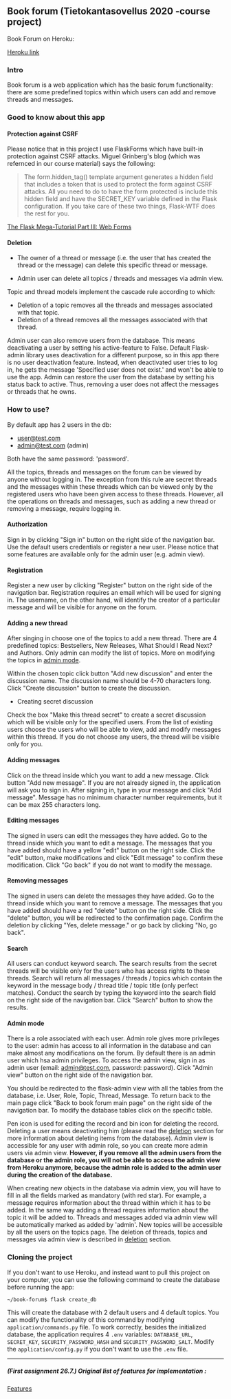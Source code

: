## Book forum (Tietokantasovellus 2020 -course project)

Book Forum on Heroku: 

[Heroku link](https://fast-ravine-81652.herokuapp.com/)

### Intro

Book forum is a web application which has the basic forum functionality: there are some predefined
topics within which users can add and remove threads and messages.  

### Good to know about this app 
#### Protection against CSRF

Please notice that in this project I use FlaskForms which have built-in protection against CSRF attacks. 
Miguel Grinberg's blog (which was refernced in our course material) says the following:

> The form.hidden_tag() template argument generates a hidden field that includes a token that is used to protect the form against CSRF attacks. All you need to do to have the form protected is include this hidden field and have the SECRET_KEY variable defined in the Flask configuration. If you take care of these two things, Flask-WTF does the rest for you.

[The Flask Mega-Tutorial Part III: Web Forms](https://blog.miguelgrinberg.com/post/the-flask-mega-tutorial-part-iii-web-forms/page/3)

#### Deletion

- The owner of a thread or message (i.e. the user that has created the thread or the message) can delete this specific thread or message. 

- Admin user can delete all topics / threads and messages via admin view. 

Topic and thread models implement the cascade rule according to which:

- Deletion of a topic removes all the threads and messages associated with that topic. 
- Deletion of a thread removes all the messages associated with that thread. 
 
Admin user can also remove users from the database. 
This means deactivating a user by setting his active-feature to False. 
Default Flask-admin library uses deactivation for a different purpose, 
so in this app there is no user deactivation feature. Instead, when deactivated user tries to log in, 
he gets the message 'Specified user does not exist.' and won't be able to use the app. 
Admin can restore the user from the database by setting his status back to active. 
Thus, removing a user does not affect the messages or threads that he owns.  

### How to use? 

By default app has 2 users in the db: 
* user@test.com 
* admin@test.com (admin)

Both have the same password: 'password'. 

All the topics, threads and messages on the forum can be viewed by anyone without logging in. 
The exception from this rule are secret threads and the messages within these threads which can be viewed only by the registered
users who have been given access to these threads. However, all the operations on threads and messages, 
such as adding a new thread or removing a message, require logging in.

#### Authorization

Sign in by clicking "Sign in" button on the right side of the navigation bar. 
Use the default users credentials or register a new user. Please notice that some features 
are available only for the admin user (e.g. admin view).  

#### Registration 

Register a new user by clicking "Register" button on the right side of the navigation bar. Registration
requires an email which will be used for signing in. The username, on the other hand, will identify the creator of 
a particular message and will be visible for anyone on the forum. 

#### Adding a new thread

After singing in choose one of the topics to add a new thread. There are 4 predefined topics:
Bestsellers, New Releases, What Should I Read Next? and Authors. Only admin can modify the list
of topics. More on modifying the topics in [admin mode](#admin-mode). 

Within the chosen topic click button "Add new discussion" and enter the discussion name. 
The discussion name should be 4-70 characters long. Click "Create discussion" button to create
the discussion. 

* Creating secret discussion

Check the box "Make this thread secret" to create a secret discussion which will be visible only
for the specified users. From the list of existing users choose the users who will be able to view, add 
and modify messages within this thread. If you do not choose any users, the thread will be visible only 
for you.

#### Adding messages

Click on the thread inside which you want to add a new message. Click button "Add new message". If you 
are not already signed in, the application will ask you to sign in. After signing in,
type in your message and click "Add message". Message has no minimum character number requirements, but
it can be max 255 characters long. 

#### Editing messages

The signed in users can edit the messages they have added. Go to the thread inside which you want
to edit a message. The messages that you have added should have a yellow "edit" button on the right
side. Click the "edit" button, make modifications and click "Edit message" to confirm these modification. 
Click "Go back" if you do not want to modify the message. 

#### Removing messages

The signed in users can delete the messages they have added. Go to the thread inside which you want
to remove a message. The messages that you have added should have a red "delete" button on the right
side. Click the "delete" button, you will be redirected to the confirmation page. Confirm the deletion by
clicking "Yes, delete message." or go back by clicking "No, go back".

#### Search

All users can conduct keyword search. The search results from the secret threads will be visible
only for the users who has access rights to these threads. Search will return all messages / threads / topics
which contain the keyword in the message body / thread title / topic title (only perfect matches). Conduct
the search by typing the keyword into the search field on the right side of the navigation bar. Click 
"Search" button to show the results.

#### Admin mode

There is a role associated with each user. Admin role gives more privileges to the user:
admin has access to all information in the database and can make almost any modifications on the forum. By
default there is an admin user which hsa admin privileges. To access the admin view, sign in as admin user (email: 
admin@test.com, password: password). Click "Admin view" button on the right side of the navigation bar. 

You should be redirected to the flask-admin view with all the tables from the database, i.e. 
User, Role, Topic, Thread, Message. To return back to the main page click "Back to book forum main page"
on the right side of the navigation bar. To modify the database tables click on the specific table.   

Pen icon is used for editing the record and bin icon for deleting the record. Deleting a user
means deactivating him (please read the [deletion](#deletion) section for more information about deleting 
items from the database). Admin view is accessible for any user with admin role, so you can create more admin
users via admin view. **However, if you remove all the admin users from the database or the admin role,
you will not be able to access the admin view from Heroku anymore, because the admin role is added to the admin
user during the creation of the database.** 

When creating new objects in the database via admin view, you will have to fill in all the 
fields marked as mandatory (with red star). For example, a message requires information about 
the thread within which it has to be added. In the same way adding a thread requires information
about the topic it will be added to. Threads and messages added via admin view will
be automatically marked as added by 'admin'. New topics will be accessible by all the users
on the topics page. The deletion of threads, topics and messages via admin view is described in
 [deletion](#deletion) section.

### Cloning the project

If you don't want to use Heroku, and instead want to pull this project on your computer, you can use the 
following command to create the database before running the app: 

`~/book-forum$ flask create_db`

This will create the database with 2 default users and 4 default topics. You can modify the 
functionality of this command by modifying `application/commands.py` file. To work correctly, besides
the initialized database, the application requires 4
`.env` variables: `DATABASE_URL`, `SECRET_KEY`, `SECURITY_PASSWORD_HASH` and `SECURITY_PASSWORD_SALT`. Modify the 
 `application/config.py` if you don't want to use the `.env` file. 

---

##### (First assignment 26.7.) Original list of features for implementation :
[Features](/documentation/features.md)
